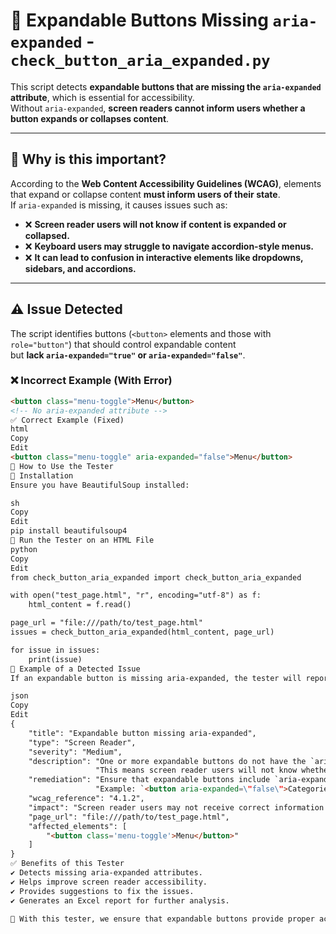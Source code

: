 # 📌 Expandable Buttons Missing `aria-expanded` - `check_button_aria_expanded.py`

This script detects **expandable buttons that are missing the `aria-expanded` attribute**, which is essential for accessibility.  
Without `aria-expanded`, **screen readers cannot inform users whether a button expands or collapses content**.

---

## 📌 Why is this important?
According to the **Web Content Accessibility Guidelines (WCAG)**, elements that expand or collapse content **must inform users of their state**.  
If `aria-expanded` is missing, it causes issues such as:

- ❌ **Screen reader users will not know if content is expanded or collapsed.**
- ❌ **Keyboard users may struggle to navigate accordion-style menus.**
- ❌ **It can lead to confusion in interactive elements like dropdowns, sidebars, and accordions.**

---

## ⚠️ **Issue Detected**
The script identifies buttons (`<button>` elements and those with `role="button"`) that should control expandable content  
but **lack `aria-expanded="true"` or `aria-expanded="false"`**.

### ❌ **Incorrect Example (With Error)**
```html
<button class="menu-toggle">Menu</button> 
<!-- No aria-expanded attribute -->
✅ Correct Example (Fixed)
html
Copy
Edit
<button class="menu-toggle" aria-expanded="false">Menu</button> 
🚀 How to Use the Tester
📌 Installation
Ensure you have BeautifulSoup installed:

sh
Copy
Edit
pip install beautifulsoup4
📌 Run the Tester on an HTML File
python
Copy
Edit
from check_button_aria_expanded import check_button_aria_expanded

with open("test_page.html", "r", encoding="utf-8") as f:
    html_content = f.read()

page_url = "file:///path/to/test_page.html"
issues = check_button_aria_expanded(html_content, page_url)

for issue in issues:
    print(issue)
📄 Example of a Detected Issue
If an expandable button is missing aria-expanded, the tester will report:

json
Copy
Edit
{
    "title": "Expandable button missing aria-expanded",
    "type": "Screen Reader",
    "severity": "Medium",
    "description": "One or more expandable buttons do not have the `aria-expanded` attribute. "
                   "This means screen reader users will not know whether the button is expanded or collapsed.",
    "remediation": "Ensure that expandable buttons include `aria-expanded=\"true\"` or `aria-expanded=\"false\"`. "
                   "Example: `<button aria-expanded=\"false\">Categories</button>`.",
    "wcag_reference": "4.1.2",
    "impact": "Screen reader users may not receive correct information about the button state.",
    "page_url": "file:///path/to/test_page.html",
    "affected_elements": [
        "<button class='menu-toggle'>Menu</button>"
    ]
}
✅ Benefits of this Tester
✔ Detects missing aria-expanded attributes.
✔ Helps improve screen reader accessibility.
✔ Provides suggestions to fix the issues.
✔ Generates an Excel report for further analysis.

📌 With this tester, we ensure that expandable buttons provide proper accessibility feedback! 🚀